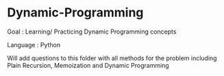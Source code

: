 # Dynamic-Programming

Goal : Learning/ Practicing Dynamic Programming concepts

Language : Python

Will add questions to this folder with all methods for the problem including Plain Recursion, Memoization and Dynamic Programming
